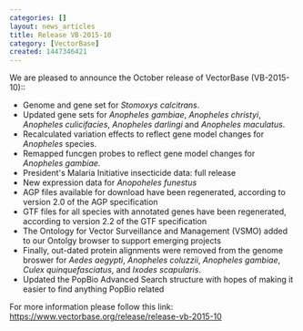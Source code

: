 ```yaml
---
categories: []
layout: news_articles
title: Release VB-2015-10
category: [VectorBase]
created: 1447346421
---
```

We are pleased to announce the October release of VectorBase (VB-2015-10)::
<ul>
<li>Genome and gene set for <i>Stomoxys calcitrans</i>.</li>
<li>Updated gene sets for <i>Anopheles gambiae</i>, <i>Anopheles christyi</i>, <i> Anopheles culicifacies</i>, <i>Anopheles darlingi</i> and <i>Anopheles maculatus</i>.</li>
<li>Recalculated variation effects to reflect gene model changes for <i>Anopheles</i> species.</li>
<li>Remapped funcgen probes to  reflect gene model changes for <i>Anopheles gambiae.</i>
<li>President's Malaria Initiative insecticide data: full release</li>
<li>New expression data for <i>Anopoheles funestus</i></li>
<li>AGP files available for download have been regenerated, according to version 2.0 of the AGP specification</li>
<li>GTF files for all species with annotated genes have been regenerated, according to version 2.2 of the GTF specification</li>
<li>The Ontology for Vector Surveillance and Management (VSMO) added to our Ontolgy browser to support emerging projects</li>
<li>Finally, out-dated protein alignments were removed from the genome broswer for <i>Aedes aegypti</i>, <i>Anopheles coluzzii</i>, <i>Anopheles gambiae</i>, <i>Culex quinquefasciatus</i>, and <i>Ixodes scapularis</i>.
<li>Updated the PopBio Advanced Search structure with hopes of making it easier to find anything PopBio related</li>
</ul>


For more information please follow this link: 
<a href="https://www.vectorbase.org/release/release-vb-2015-10">https://www.vectorbase.org/release/release-vb-2015-10</a>
